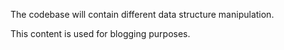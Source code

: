 The codebase will contain different data structure manipulation.

This content is used for blogging purposes.